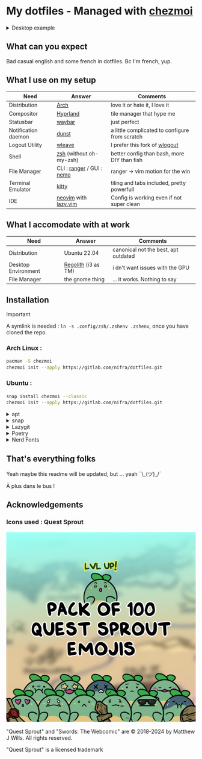 # My dotfiles - Managed with [chezmoi](https://www.chezmoi.io/)

<details>
<summary>Desktop example</summary>

![exemple](ressources/exemple.jpg)

[![swordsShoutout](ressources/_TwitchShoutout.png)](https://swordscomic.com)

</details>

## What can you expect

Bad casual english and some french in dotfiles. Bc I'm french, yup.

## What I use on my setup

| Need                | Answer                                                                               | Comments                                                               |
| ------------------- | ------------------------------------------------------------------------------------ | ---------------------------------------------------------------------- |
| Distribution        | [Arch](https://archlinux.org/)                                                       | love it or hate it, I love it                                          |
| Compositor          | [Hyprland](https://hyprland.org/)                                                    | tile manager that hype me                                              |
| Statusbar           | [waybar](https://github.com/Alexays/Waybar)                                          | just perfect                                                           |
| Notification daemon | [dunst](https://dunst-project.org/)                                                  | a little complicated to configure from scratch                         |
| Logout Utility      | [wleave](https://github.com/AMNatty/wleave)                                          | I prefer this fork of [wlogout](https://github.com/ArtsyMacaw/wlogout) |
| Shell               | [zsh](https://www.zsh.org/) (without oh-my-zsh)                                      | better config than bash, more DIY than fish                            |
| File Manager        | CLI : [ranger](https://ranger.fm/) / GUI : [nemo](https://github.com/linuxmint/nemo) | ranger -> vim motion for the win                                       |
| Terminal Emulator   | [kitty](https://sw.kovidgoyal.net/kitty/)                                            | tiling and tabs included, pretty powerfull                             |
| IDE                 | [neovim](https://neovim.io/) with [lazy.vim](https://github.com/folke/lazy.nvim)     | Config is working even if not super clean                              |

## What I accomodate with at work

| Need                | Answer                                               | Comments                             |
| ------------------- | ---------------------------------------------------- | ------------------------------------ |
| Distribution        | Ubuntu 22.04                                         | canonical not the best, apt outdated |
| Desktop Environment | [Regolith](https://regolith-desktop.com/) (i3 as TM) | i dn't want issues with the GPU      |
| File Manager        | the gnome thing                                      | ... it works. Nothing to say         |

## Installation

> [!IMPORTANT]
> A symlink is needed : `ln -s .config/zsh/.zshenv .zshenv`, once you have cloned the repo.

### Arch Linux :

```BASH
pacman -S chezmoi
chezmoi init --apply https://gitlab.com/nifra/dotfiles.git
```

### Ubuntu :

```BASH
snap install chezmoi --classic
chezmoi init --apply https://gitlab.com/nifra/dotfiles.git
```

<details>
<summary>apt</summary>

```BASH
sudo apt install btop dunst kitty neofetch ranger zsh
```

</details>

<details>
<summary>snap</summary>

```BASH
sudo snap install mpv
sudo snap install node --classic
sudo snap install nvim --classic
```

> [!IMPORTANT]
> For nvim to work with node.js, it is needed to add the node snap directly in your path : `export PATH=/snap/node/current/bin:$PATH` (see the .zshenv).

</details>

<details>
<summary>Lazygit</summary>

```BASH
LAZYGIT_VERSION=$(curl -s "https://api.github.com/repos/jesseduffield/lazygit/releases/latest" | grep -Po '"tag_name": "v\K[^"]*')
curl -Lo lazygit.tar.gz "https://github.com/jesseduffield/lazygit/releases/latest/download/lazygit_${LAZYGIT_VERSION}_Linux_x86_64.tar.gz"
tar xf lazygit.tar.gz lazygit
sudo install lazygit /usr/local/bin
```

</details>

<details>
<summary>Poetry</summary>

```BASH
curl -sSL https://install.python-poetry.org | python3 -
```

</details>

<details>
<summary>Nerd Fonts</summary>

```BASH
zsh ~/.scripts/nerd_fonts_install.bash
```

</details>

## That's everything folks

Yeah maybe this readme will be updated, but ... yeah ¯\\\_(ツ)\_/¯

À plus dans le bus !

## Acknowledgements

### Icons used : Quest Sprout

[![questSproutPack100](ressources/_Pack100.png)](https://ko-fi.com/s/9f790faf39)

"Quest Sprout" and "Swords: The Webcomic" are © 2018-2024 by Matthew J Wills.
All rights reserved.

"Quest Sprout" is a licensed trademark
